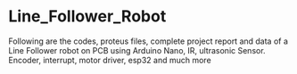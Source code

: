 # Line_Follower_Robot
Following are the codes, proteus files, complete project report and data of a Line Follower robot on PCB using Arduino Nano, IR, ultrasonic Sensor. Encoder, interrupt, motor driver, esp32 and much more
